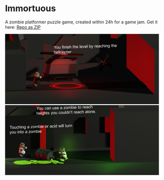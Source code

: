 # Immortuous

A zombie platformer puzzle game, created within 24h for a game jam. Get it here: <a href="https://github.com/broxp/GameJamDeathNotEnd/archive/master.zip">Repo as ZIP</a>

<img src="screen1.png" />

<img src="screen2.png" />
